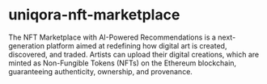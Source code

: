 # uniqora-nft-marketplace
The NFT Marketplace with AI-Powered Recommendations is a next-generation platform aimed at redefining how digital art is created, discovered, and traded. Artists can upload their digital creations, which are minted as Non-Fungible Tokens (NFTs) on the Ethereum blockchain, guaranteeing authenticity, ownership, and provenance.
